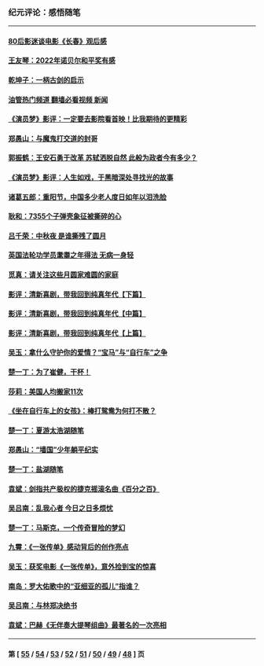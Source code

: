 ### 纪元评论：感悟随笔
---
#### [80后影迷谈电影《长春》观后感](../../pages/nsc1035/n13852708.md?10310330) 
#### [王友琴：2022年诺贝尔和平奖有感](../../pages/nsc1035/n13848079.md?10310330) 
#### [乾坤子：一柄古剑的启示](../../pages/nsc1035/n13841954.md?10310330) 
#### [油管热门频道 翻墙必看视频 新闻](ok?10310330)
#### [《演员梦》影评：一定要去影院看首映！比我期待的更精彩](../../pages/nsc1035/n13840865.md?10310330) 
#### [郑愚山：与魔鬼打交道的封哥](../../pages/nsc1035/n13840314.md?10310330) 
#### [郭振鹤：王安石勇于改革 苏轼洒脱自然 此般为政者今有多少？](../../pages/nsc1035/n13836901.md?10310330) 
#### [《演员梦》影评：人生如戏，于黑暗深处寻找光的故事](../../pages/nsc1035/n13832182.md?10310330) 
#### [诸葛五郎：重阳节，中国多少老人度日如年以泪洗脸](../../pages/nsc1035/n13831696.md?10310330) 
#### [耿和：7355个子弹壳象征被撕碎的心](../../pages/nsc1035/n13830612.md?10310330) 
#### [吕千荣：中秋夜 是谁撕残了圆月](../../pages/nsc1035/n13824365.md?10310330) 
#### [英国法轮功学员耄耋之年得法 无病一身轻](../../pages/nsc1035/n13821415.md?10310330) 
#### [觅真：请关注这些月圆家难圆的家庭](../../pages/nsc1035/n13817374.md?10310330) 
#### [影评：清新喜剧，带我回到纯真年代【下篇】](../../pages/nsc1035/n13806698.md?10310330) 
#### [影评：清新喜剧，带我回到纯真年代【中篇】](../../pages/nsc1035/n13806120.md?10310330) 
#### [影评：清新喜剧，带我回到纯真年代【上篇】](../../pages/nsc1035/n13805467.md?10310330) 
#### [吴玉：拿什么守护你的爱情？“宝马”与“自行车”之争](../../pages/nsc1035/n13804482.md?10310330) 
#### [楚一丁：为了崔健，干杯！](../../pages/nsc1035/n13802006.md?10310330) 
#### [莎莉：美国人均搬家11次](../../pages/nsc1035/n13801777.md?10310330) 
#### [《坐在自行车上的女孩》：棒打鸳鸯为何打不散？](../../pages/nsc1035/n13799272.md?10310330) 
#### [楚一丁：夏游太浩湖随笔](../../pages/nsc1035/n13796515.md?10310330) 
#### [郑愚山：“墙国”少年躺平纪实](../../pages/nsc1035/n13796701.md?10310330) 
#### [楚一丁：盐湖随笔](../../pages/nsc1035/n13796541.md?10310330) 
#### [袁斌：剑指共产极权的捷克摇滚名曲《百分之百》](../../pages/nsc1035/n13777612.md?10310330) 
#### [吴吕南：乱我心者 今日之日多烦忧](../../pages/nsc1035/n13777510.md?10310330) 
#### [楚一丁：马斯克，一个传奇冒险的梦幻](../../pages/nsc1035/n13777160.md?10310330) 
#### [九霄：《一张传单》感动背后的创作亮点](../../pages/nsc1035/n13773830.md?10310330) 
#### [吴玉：获奖电影《一张传单》，意外捡到宝的惊喜](../../pages/nsc1035/n13772014.md?10310330) 
#### [南岛：罗大佑歌中的“亚细亚的孤儿”指谁？](../../pages/nsc1035/n13765051.md?10310330) 
#### [吴吕南：与林郑决绝书](../../pages/nsc1035/n13764053.md?10310330) 
#### [袁斌：巴赫《无伴奏大提琴组曲》最著名的一次亮相](../../pages/nsc1035/n13762193.md?10310330) 

---
#### 第 [ [55](./55.md?10310330) / [54](./54.md?10310330) / [53](./53.md?10310330) / [52](./52.md?10310330) / [51](./51.md?10310330) / [50](./50.md?10310330) / [49](./49.md?10310330) / [48](./48.md?10310330) ] 页

